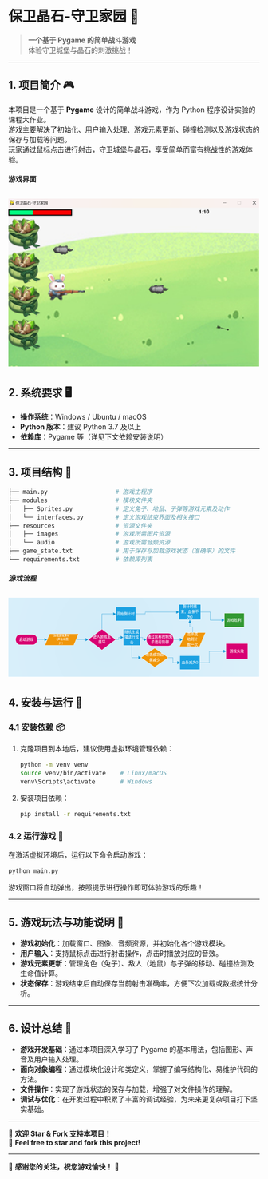 # 保卫晶石-守卫家园 🌟

> **一个基于 Pygame 的简单战斗游戏**  
> 体验守卫城堡与晶石的刺激挑战！

---

## 1. 项目简介 🎮

本项目是一个基于 **Pygame** 设计的简单战斗游戏，作为 Python 程序设计实验的课程大作业。  
游戏主要解决了初始化、用户输入处理、游戏元素更新、碰撞检测以及游戏状态的保存与加载等问题。  
玩家通过鼠标点击进行射击，守卫城堡与晶石，享受简单而富有挑战性的游戏体验。

#### 游戏界面

## ![image](img/image.png)

## 2. 系统要求 🖥️

- **操作系统**：Windows / Ubuntu / macOS
- **Python 版本**：建议 Python 3.7 及以上
- **依赖库**：Pygame 等（详见下文依赖安装说明）

---

## 3. 项目结构 📁

```bash
├── main.py                   # 游戏主程序
├── modules                   # 模块文件夹
│   ├── Sprites.py            # 定义兔子、地鼠、子弹等游戏元素及动作
│   └── interfaces.py         # 定义游戏结束界面及相关接口
├── resources                 # 资源文件夹
│   ├── images                # 游戏所需图片资源
│   └── audio                 # 游戏所需音频资源
├── game_state.txt            # 用于保存与加载游戏状态（准确率）的文件
└── requirements.txt          # 依赖库列表
```

##### 游戏流程

## ![image](https://github.com/xi029/CrystalGuard/blob/main/img/image0.png)

## 4. 安装与运行 🚀

### 4.1 安装依赖 📦

1. 克隆项目到本地后，建议使用虚拟环境管理依赖：
   ```bash
   python -m venv venv
   source venv/bin/activate    # Linux/macOS
   venv\Scripts\activate       # Windows
   ```
2. 安装项目依赖：
   ```bash
   pip install -r requirements.txt
   ```

### 4.2 运行游戏 🎲

在激活虚拟环境后，运行以下命令启动游戏：

```bash
python main.py
```

游戏窗口将自动弹出，按照提示进行操作即可体验游戏的乐趣！

---

## 5. 游戏玩法与功能说明 🎯

- **游戏初始化**：加载窗口、图像、音频资源，并初始化各个游戏模块。
- **用户输入**：支持鼠标点击进行射击操作，点击时播放对应的音效。
- **游戏元素更新**：管理角色（兔子）、敌人（地鼠）与子弹的移动、碰撞检测及生命值计算。
- **状态保存**：游戏结束后自动保存当前射击准确率，方便下次加载或数据统计分析。

---

## 6. 设计总结 📝

- **游戏开发基础**：通过本项目深入学习了 Pygame 的基本用法，包括图形、声音及用户输入处理。
- **面向对象编程**：通过模块化设计和类定义，掌握了编写结构化、易维护代码的方法。
- **文件操作**：实现了游戏状态的保存与加载，增强了对文件操作的理解。
- **调试与优化**：在开发过程中积累了丰富的调试经验，为未来更复杂项目打下坚实基础。

---

🚀 **欢迎 Star & Fork 支持本项目！**  
🚀 **Feel free to star and fork this project!**

---

💖 **感谢您的关注，祝您游戏愉快！** 💖
